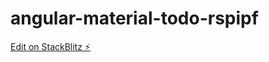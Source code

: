 # angular-material-todo-rspipf

[Edit on StackBlitz ⚡️](https://stackblitz.com/edit/angular-material-todo-rspipf)